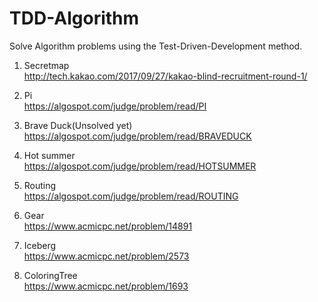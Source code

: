 # TDD-Algorithm
Solve Algorithm problems using the Test-Driven-Development method.

1. Secretmap<br/>
http://tech.kakao.com/2017/09/27/kakao-blind-recruitment-round-1/

2. Pi<br/>
https://algospot.com/judge/problem/read/PI

3. Brave Duck(Unsolved yet)<br/>
https://algospot.com/judge/problem/read/BRAVEDUCK

4. Hot summer<br/>
https://algospot.com/judge/problem/read/HOTSUMMER

5. Routing<br/>
https://algospot.com/judge/problem/read/ROUTING

6. Gear<br/>
https://www.acmicpc.net/problem/14891

7. Iceberg<br/>
https://www.acmicpc.net/problem/2573

8. ColoringTree<br/>
https://www.acmicpc.net/problem/1693
